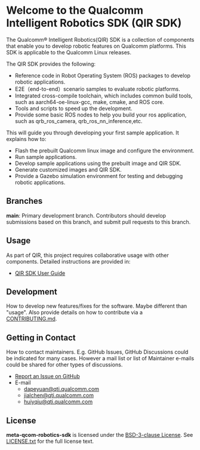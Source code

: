 # Welcome to the Qualcomm Intelligent Robotics SDK (QIR SDK)

The Qualcomm® Intelligent Robotics(QIR) SDK is a collection of components that enable you to develop robotic features on Qualcomm platforms. This SDK is applicable to the Qualcomm Linux releases.

The QIR SDK provides the following:
- Reference code in Robot Operating System (ROS) packages to develop robotic applications.
- E2E（end-to-end）scenario samples to evaluate robotic platforms.
- Integrated cross-compile toolchain, which includes common build tools, such as aarch64-oe-linux-gcc, make, cmake, and ROS core.
- Tools and scripts to speed up the development.
- Provide some basic ROS nodes to help you build your ros application, such as qrb_ros_camera, qrb_ros_nn_inference,etc.

This will guide you through developing your first sample application. It explains how to:
- Flash the prebuilt Qualcomm linux image and configure the environment.
- Run sample applications.
- Develop sample applications using the prebuilt image and QIR SDK.
- Generate customized images and QIR SDK.
- Provide a Gazebo simulation environment for testing and debugging robotic applications.

## Branches

**main**: Primary development branch. Contributors should develop submissions based on this branch, and submit pull requests to this branch.

## Usage

As part of QIR, this project requires ​​collaborative usage with other components​​. Detailed instructions are provided in:
- [QIR SDK User Guide](https://docs.qualcomm.com/bundle/publicresource/topics/80-70022-265/qir-sdk-landing-page.html?vproduct=1601111740013072&version=1.6&facet=Intelligent_Robotics_Product.SDK.2.0)

## Development

How to develop new features/fixes for the software. Maybe different than "usage". Also provide details on how to contribute via a [CONTRIBUTING.md](CONTRIBUTING.md).

## Getting in Contact

How to contact maintainers. E.g. GitHub Issues, GitHub Discussions could be indicated for many cases. However a mail list or list of Maintainer e-mails could be shared for other types of discussions.

* [Report an Issue on GitHub](../../issues)
* E-mail
    * dapeyuan@qti.qualcomm.com
    * jialchen@qti.qualcomm.com
    * huiyqiu@qti.qualcomm.com

## License

**meta-qcom-robotics-sdk** is licensed under the [BSD-3-clause License](https://spdx.org/licenses/BSD-3-Clause.html). See [LICENSE.txt](LICENSE.txt) for the full license text.

